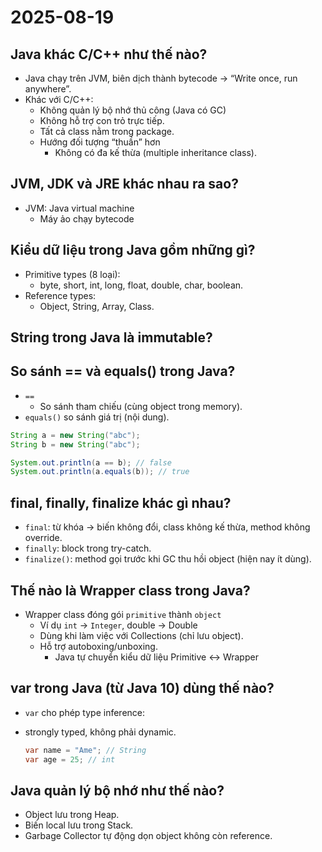 # 2025-08-19

## Java khác C/C++ như thế nào?

- Java chạy trên JVM, biên dịch thành bytecode → “Write once, run anywhere”.
- Khác với C/C++:
  - Không quản lý bộ nhớ thủ công (Java có GC)
  - Không hỗ trợ con trỏ trực tiếp.
  - Tất cả class nằm trong package.
  - Hướng đối tượng “thuần” hơn
    - Không có đa kế thừa (multiple inheritance class).

## JVM, JDK và JRE khác nhau ra sao?

- JVM: Java virtual machine
  - Máy ảo chạy bytecode

## Kiểu dữ liệu trong Java gồm những gì?

- Primitive types (8 loại):
  - byte, short, int, long, float, double, char, boolean.
- Reference types:
  - Object, String, Array, Class.

## String trong Java là immutable?

## So sánh == và equals() trong Java?

- `==`
  - So sánh tham chiếu (cùng object trong memory).
- `equals()` so sánh giá trị (nội dung).

```java
String a = new String("abc");
String b = new String("abc");

System.out.println(a == b); // false
System.out.println(a.equals(b)); // true
```

## final, finally, finalize khác gì nhau?

- `final`: từ khóa → biến không đổi, class không kế thừa, method không override.
- `finally`: block trong try-catch.
- `finalize()`: method gọi trước khi GC thu hồi object (hiện nay ít dùng).

## Thế nào là Wrapper class trong Java?

- Wrapper class đóng gói `primitive` thành `object`
  - Ví dụ `int` -> `Integer`, double -> Double
  - Dùng khi làm việc với Collections (chỉ lưu object).
  - Hỗ trợ autoboxing/unboxing.
    - Java tự chuyển kiểu dữ liệu Primitive ↔ Wrapper
    

## var trong Java (từ Java 10) dùng thế nào?

- `var` cho phép type inference:
- strongly typed, không phải dynamic.

  ```java
  var name = "Ame"; // String
  var age = 25; // int

  ```

## Java quản lý bộ nhớ như thế nào?

- Object lưu trong Heap.
- Biến local lưu trong Stack.
- Garbage Collector tự động dọn object không còn reference.

